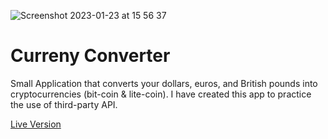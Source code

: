 ![Screenshot 2023-01-23 at 15 56 37](https://user-images.githubusercontent.com/93989404/214072328-9e2382ee-662d-4944-924f-a1ad2da21450.png)

# Curreny Converter

Small Application that converts your dollars, euros, and British pounds into cryptocurrencies (bit-coin & lite-coin). I have created this app to practice the use of third-party API.

[Live Version](https://urieskenasy.github.io/curreny-converter/)
